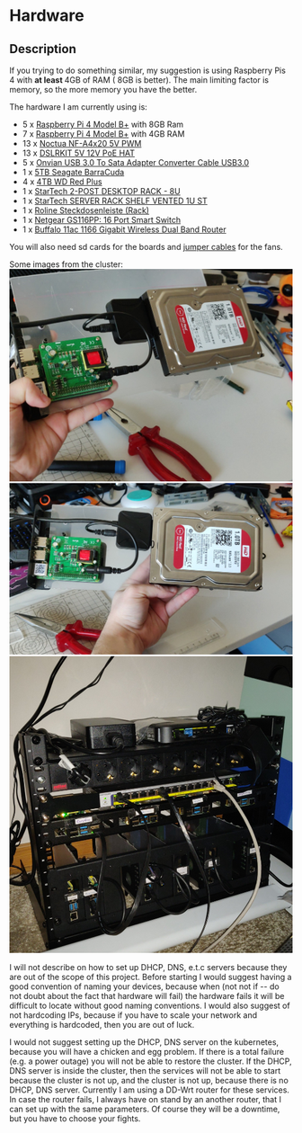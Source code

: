 # Hardware

## Description

If you trying to do something similar, my suggestion is using Raspberry Pis 4 with <b> at least </b> 4GB of RAM (
8GB is better). The main limiting factor is memory, so the more memory you have the better.

The hardware I am currently using is:

* 5 x [Raspberry Pi 4 Model B+](https://www.raspberrypi.org/products/raspberry-pi-4-model-b/) with 8GB Ram
* 7 x [Raspberry Pi 4 Model B+](https://www.raspberrypi.org/products/raspberry-pi-4-model-b/) with 4GB RAM
* 13 x [Noctua NF-A4x20 5V PWM](https://www.amazon.de/gp/product/B071FNHVXN/ref=ppx_yo_dt_b_asin_title_o00_s00?ie=UTF8&psc=1)
* 13 x [DSLRKIT 5V 12V PoE HAT](https://www.aliexpress.com/item/32971799200.html?spm=a2g0o.productlist.0.0.3d7214c50kr1AA&algo_pvid=554775f6-14d6-4160-aa20-7cbcea1cf8b7&algo_expid=554775f6-14d6-4160-aa20-7cbcea1cf8b7-0&btsid=0b0a556016210319784736764eca5f&ws_ab_test=searchweb0_0,searchweb201602_,searchweb201603_)
* 5 x [Onvian USB 3.0 To Sata Adapter Converter Cable USB3.0](https://www.aliexpress.com/item/4000248533068.html?spm=a2g0o.productlist.0.0.283672c2357AZS&algo_pvid=c8de9200-f39c-403a-8c9d-3c5f8a0ba55a&algo_expid=c8de9200-f39c-403a-8c9d-3c5f8a0ba55a-0&btsid=0b0a556216210320334376617e35c9&ws_ab_test=searchweb0_0,searchweb201602_,searchweb201603_)
* 1 x [5TB Seagate BarraCuda](https://www.digitec.ch/en/s1/product/seagate-barracuda-5tb-25-hard-drives-5961136)
* 4 x [4TB WD Red Plus](https://www.digitec.ch/en/s1/product/wd-red-plus-4tb-35-cmr-hard-drives-634541)
* 1 x [StarTech 2-POST DESKTOP RACK - 8U](https://www.digitec.ch/en/s1/product/startech-2-post-desktop-rack-8u-server-cabinets-10147900)
* 1 x [StarTech SERVER RACK SHELF VENTED 1U ST](https://www.galaxus.ch/de/s1/product/startech-server-rack-shelf-vented-1u-st-serverschrank-10164244)
* 1 x [Roline Steckdosenleiste (Rack)](https://www.digitec.ch/en/s1/product/roline-steckdosenleiste-rack-2m-socket-strips-14215745)
* 1 x [Netgear GS116PP: 16 Port Smart Switch](https://www.digitec.ch/en/s1/product/netgear-gs116pp-16-port-smart-switch-16ports-network-switches-8984850)
* 1 x [Buffalo 11ac 1166 Gigabit Wireless Dual Band Router](https://www.amazon.de/Buffalo-WZR-1166DHP-EU-Wireless-Gigabit-Parental/dp/B00EZI13D6)

You will also need sd cards for the boards and [jumper cables](https://www.digitec.ch/en/s1/product/play-zone-jumper-cables-10-pcs-mf-10cm-24awg-cables-plugs-5997954) for the fans.

Some images from the cluster:
![Node with disk](images/IMG-20210401-WA0001.jpeg)
![Node with disk](images/IMG-20210401-WA0003.jpeg)
![Cluster](images/IMG-20210415-WA0000.jpeg)


I will not describe on how to set up DHCP, DNS, e.t.c servers because they are out of
the scope of this project. Before starting I would suggest having a good convention 
of naming your devices, because when (not not if -- do not doubt about the fact that 
hardware will fail) the hardware fails it will be difficult to locate without good 
naming conventions. I would also suggest of not hardcoding IPs, because if you have 
to scale your network and everything is hardcoded, then you are out of luck.

I would not suggest setting up the DHCP, DNS server on the kubernetes, because you will 
have a chicken and egg problem. If there is a total failure (e.g. a power outage)
you will not be able to restore the cluster. If the DHCP, DNS server is inside the 
cluster, then the services will not be able to start because the cluster is not up, 
and the cluster is not up, because there is no DHCP, DNS server. Currently I am using
a DD-Wrt router for these services. In case the router fails, I always have on stand
by an another router, that I can set up with the same parameters. Of course they 
will be a downtime, but you have to choose your fights.